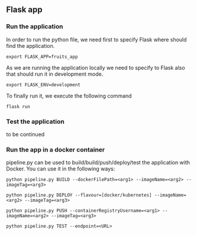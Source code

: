 ## Flask app

### Run the application 

In order to run the python file, we need first to specify Flask where should find the application.

```commandline
export FLASK_APP=fruits_app
```

As we are running the application locally we need to specify to Flask also that should run it in development mode. 

```commandline
export FLASK_ENV=development
```

To finally run it, we execute the following command 

```commandline
flask run
```

### Test the application

to be continued


### Run the app in a docker container

pipeline.py can be used to build/build/push/deploy/test the application with Docker.
You can use it in the following ways:

```commandline
python pipeline.py BUILD --dockerFilePath=<arg1> --imageName=<arg2> --imageTag=<arg3>
```

```commandline
python pipeline.py DEPLOY --flavour=[docker/kubernetes] --imageName=<arg2> --imageTag=<arg3>
```

```commandline
python pipeline.py PUSH --containerRegistryUsername=<arg1> --imageName=<arg2> --imageTag=<arg3>
```

```commandline
python pipeline.py TEST --endpoint=<URL>
```
